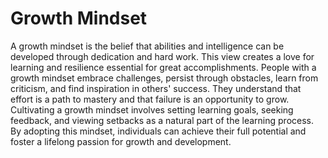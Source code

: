 # Growth Mindset

A growth mindset is the belief that abilities and intelligence can be developed through dedication and hard work. This view creates a love for learning and resilience essential for great accomplishments. People with a growth mindset embrace challenges, persist through obstacles, learn from criticism, and find inspiration in others' success. They understand that effort is a path to mastery and that failure is an opportunity to grow. Cultivating a growth mindset involves setting learning goals, seeking feedback, and viewing setbacks as a natural part of the learning process. By adopting this mindset, individuals can achieve their full potential and foster a lifelong passion for growth and development.